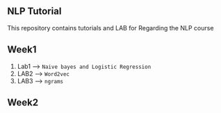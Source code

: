 ## NLP Tutorial
This repository contains tutorials and LAB for Regarding the NLP course
## Week1
1. Lab1 --> `Naive bayes and Logistic Regression`
2. LAB2 --> `Word2vec`
3. LAB3 --> `ngrams`

## Week2
